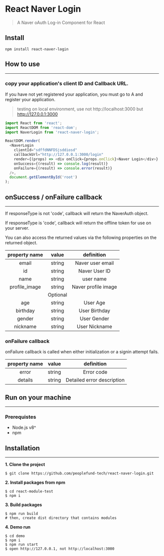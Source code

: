 # React Naver Login

> A Naver oAuth Log-in Component for React


## Install
```
npm install react-naver-login
```
## How to use
---

### copy your application's client ID and Callback URL.
If you have not yet registered your application, you must go to A and register your application.
> testing on local environment, use not http://localhost:3000 but http://127.0.0.1:3000


```js
import React from 'react';
import ReactDOM from 'react-dom';
import NaverLogin from 'react-naver-login';

ReactDOM.render(
  <NaverLogin 
    clientId="sdffdNNFDSjsddiosd"
    callbackUrl="http://127.0.0.1:3000/login"
    render={(props) => <div onClick={props.onClick}>Naver Login</div>}
    onSuccess={(result) => console.log(result)}
    onFailure={(result) => console.error(result)}
  />,
  document.getElementById('root')
);
```

## onSuccess / onFailure callback
---

If responseType is not 'code', callback will return the NaverAuth object.

If responseType is 'code', callback will return the offline token for use on your server.

You can also access the returned values via the following properties on the returned object.

| property name |  value   |             definition               |
|:-------------:|:--------:|:------------------------------------:|
|   email       |  string  |           Naver user email           |
|   id          |  string  |              Naver User ID           |
|   name        |  string  |            user name                 |
| profile_image |  string  |        Naver profile image           |
|               | Optional |                                      |
|     age       |  string  |               User Age               |
|   birthday    |  string  |           User Birthday              |
|     gender    |  string  |             User Gender              |
|   nickname    |  string  |             User Nickname              |

### onFailure callback

onFailure callback is called when either initialization or a signin attempt fails.

| property name |  value   |             definition               |
|:-------------:|:--------:|:------------------------------------:|
|   error       |  string  |           Error code                 |
|   details     |  string  |      Detailed error description      |


## Run on your machine
---
### Prerequistes
- Node.js v8^
- npm

## Installation
---
**1. Clone the project**
```
$ git clone https://github.com/peoplefund-tech/react-naver-login.git
```
**2. Install packages from npm**
```
$ cd react-module-test 
$ npm i
```

**3. Build packages**
```
$ npm run build
# then, create dist directory that contains modules
```
**4. Demo run**
```
$ cd demo
$ npm i
$ npm run start
$ open http://127.0.0.1, not http://localhost:3000
```